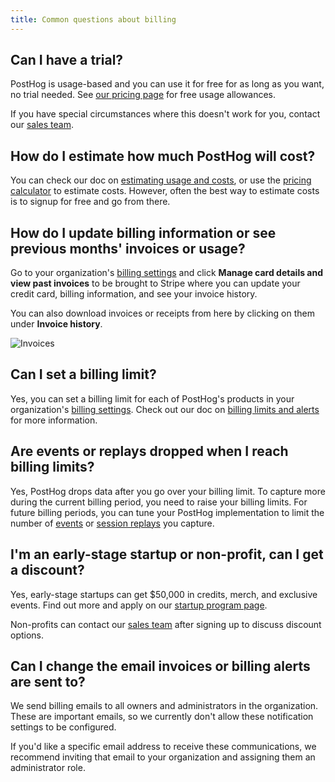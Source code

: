 ```yaml
---
title: Common questions about billing
---
```


## Can I have a trial?

PostHog is usage-based and you can use it for free for as long as you want, no trial needed. See [our pricing page](/pricing) for free usage allowances.

If you have special circumstances where this doesn't work for you, contact our [sales team](/talk-to-a-human). 

## How do I estimate how much PostHog will cost?

You can check our doc on [estimating usage and costs](/docs/billing/estimating-usage-costs), or use the [pricing calculator](/pricing) to estimate costs. However, often the best way to estimate costs is to signup for free and go from there.

## How do I update billing information or see previous months' invoices or usage?

Go to your organization's [billing settings](https://app.posthog.com/organization/billing) and click **Manage card details and view past invoices** to be brought to Stripe where you can update your credit card, billing information, and see your invoice history.

You can also download invoices or receipts from here by clicking on them under **Invoice history**.

![Invoices](https://res.cloudinary.com/dmukukwp6/image/upload/Clean_Shot_2024_09_19_at_16_44_05_2x_1c2cc687c2.png)

## Can I set a billing limit?

Yes, you can set a billing limit for each of PostHog's products in your organization's [billing settings](https://app.posthog.com/organization/billing). Check out our doc on [billing limits and alerts](/docs/billing/estimating-usage-costs) for more information.

## Are events or replays dropped when I reach billing limits?

Yes, PostHog drops data after you go over your billing limit. To capture more during the current billing period, you need to raise your billing limits. For future billing periods, you can tune your PostHog implementation to limit the number of [events](/tutorials/fewer-unwanted-events) or [session replays](/tutorials/limit-session-recordings) you capture.

## I'm an early-stage startup or non-profit, can I get a discount?

Yes, early-stage startups can get $50,000 in credits, merch, and exclusive events. Find out more and apply on our [startup program page](/startups).

Non-profits can contact our [sales team](/talk-to-a-human) after signing up to discuss discount options.

## Can I change the email invoices or billing alerts are sent to?

We send billing emails to all owners and administrators in the organization. These are important emails, so we currently don't allow these notification settings to be configured.

If you'd like a specific email address to receive these communications, we recommend inviting that email to your organization and assigning them an administrator role.
